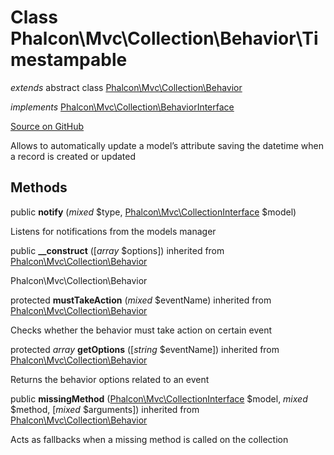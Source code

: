 # Class **Phalcon\\Mvc\\Collection\\Behavior\\Timestampable**

*extends* abstract class [Phalcon\Mvc\Collection\Behavior](/[[language]]/[[version]]/api/Phalcon_Mvc_Collection_Behavior)

*implements* [Phalcon\Mvc\Collection\BehaviorInterface](/[[language]]/[[version]]/api/Phalcon_Mvc_Collection_BehaviorInterface)

<a href="https://github.com/phalcon/cphalcon/blob/master/phalcon/mvc/collection/behavior/timestampable.zep" class="btn btn-default btn-sm">Source on GitHub</a>

Allows to automatically update a model’s attribute saving the datetime when a record is created or updated

## Methods

public **notify** (*mixed* $type, [Phalcon\Mvc\CollectionInterface](/[[language]]/[[version]]/api/Phalcon_Mvc_CollectionInterface) $model)

Listens for notifications from the models manager

public **__construct** ([*array* $options]) inherited from [Phalcon\Mvc\Collection\Behavior](/[[language]]/[[version]]/api/Phalcon_Mvc_Collection_Behavior)

Phalcon\\Mvc\\Collection\\Behavior

protected **mustTakeAction** (*mixed* $eventName) inherited from [Phalcon\Mvc\Collection\Behavior](/[[language]]/[[version]]/api/Phalcon_Mvc_Collection_Behavior)

Checks whether the behavior must take action on certain event

protected *array* **getOptions** ([*string* $eventName]) inherited from [Phalcon\Mvc\Collection\Behavior](/[[language]]/[[version]]/api/Phalcon_Mvc_Collection_Behavior)

Returns the behavior options related to an event

public **missingMethod** ([Phalcon\Mvc\CollectionInterface](/[[language]]/[[version]]/api/Phalcon_Mvc_CollectionInterface) $model, *mixed* $method, [*mixed* $arguments]) inherited from [Phalcon\Mvc\Collection\Behavior](/[[language]]/[[version]]/api/Phalcon_Mvc_Collection_Behavior)

Acts as fallbacks when a missing method is called on the collection